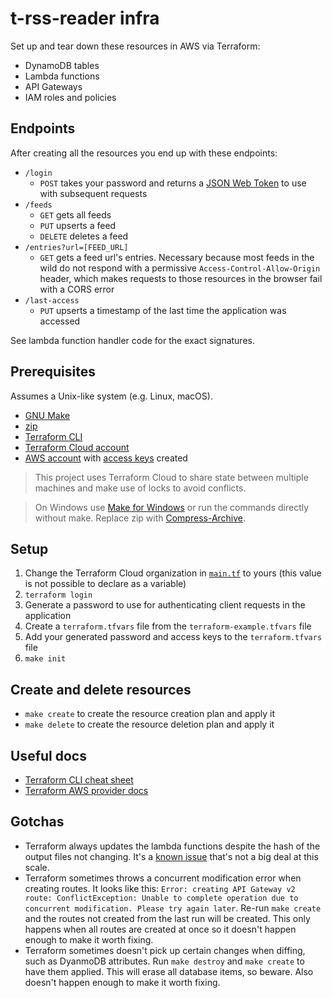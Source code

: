 # t-rss-reader infra

Set up and tear down these resources in AWS via Terraform:

- DynamoDB tables
- Lambda functions
- API Gateways
- IAM roles and policies

## Endpoints

After creating all the resources you end up with these endpoints:

- `/login`
  - `POST` takes your password and returns a [JSON Web Token](https://jwt.io/) to use with subsequent requests
- `/feeds`
  - `GET` gets all feeds
  - `PUT` upserts a feed
  - `DELETE` deletes a feed
- `/entries?url=[FEED_URL]`
  - `GET` gets a feed url's entries. Necessary because most feeds in the wild do not respond with a permissive `Access-Control-Allow-Origin` header, which makes requests to those resources in the browser fail with a CORS error
- `/last-access`
  - `PUT` upserts a timestamp of the last time the application was accessed

See lambda function handler code for the exact signatures.

## Prerequisites

Assumes a Unix-like system (e.g. Linux, macOS).

- [GNU Make](https://www.gnu.org/software/make/)
- [zip](https://linux.die.net/man/1/zip)
- [Terraform CLI](https://developer.hashicorp.com/terraform/tutorials/aws-get-started/install-cli)
- [Terraform Cloud account](https://cloud.hashicorp.com/products/terraform)
- [AWS account](https://aws.amazon.com/) with [access keys](https://aws.amazon.com/premiumsupport/knowledge-center/create-access-key/) created

> This project uses Terraform Cloud to share state between multiple machines and make use of locks to avoid conflicts.

> On Windows use [Make for Windows](https://gnuwin32.sourceforge.net/packages/make.htm) or run the commands directly without make. Replace zip with [Compress-Archive](https://learn.microsoft.com/en-us/powershell/module/microsoft.powershell.archive/compress-archive).

## Setup

1. Change the Terraform Cloud organization in [`main.tf`](./main.tf) to yours (this value is not possible to declare as a variable)
2. `terraform login`
3. Generate a password to use for authenticating client requests in the application
4. Create a `terraform.tfvars` file from the `terraform-example.tfvars` file
5. Add your generated password and access keys to the `terraform.tfvars` file
6. `make init`

## Create and delete resources

- `make create` to create the resource creation plan and apply it
- `make delete` to create the resource deletion plan and apply it

## Useful docs

- [Terraform CLI cheat sheet](https://acloudguru.com/blog/engineering/the-ultimate-terraform-cheatsheet)
- [Terraform AWS provider docs](https://registry.terraform.io/providers/hashicorp/aws/latest/docs)

## Gotchas

- Terraform always updates the lambda functions despite the hash of the output files not changing. It's a [known issue](https://github.com/hashicorp/terraform-provider-aws/issues/17989) that's not a big deal at this scale.
- Terraform sometimes throws a concurrent modification error when creating routes. It looks like this: `Error: creating API Gateway v2 route: ConflictException: Unable to complete operation due to concurrent modification. Please try again later`. Re-run `make create` and the routes not created from the last run will be created. This only happens when all routes are created at once so it doesn't happen enough to make it worth fixing.
- Terraform sometimes doesn't pick up certain changes when diffing, such as DyanmoDB attributes. Run `make destroy` and `make create` to have them applied. This will erase all database items, so beware. Also doesn't happen enough to make it worth fixing.
